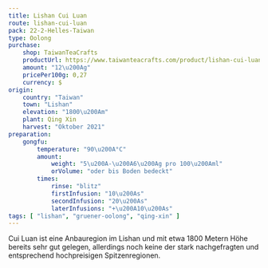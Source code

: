 ```yaml
---
title: Lishan Cui Luan
route: lishan-cui-luan
pack: 22-2-Helles-Taiwan
type: Oolong
purchase:
    shop: TaiwanTeaCrafts
    productUrl: https://www.taiwanteacrafts.com/product/lishan-cui-luan-high-mountain-winter-oolong-tea/?attribute_pa_weight=250-g-8-82-oz-save-20&v=3a52f3c22ed6
    amount: "12\u200Ag"
    pricePer100g: 0,27
    currency: $
origin:
    country: "Taiwan"
    town: "Lishan"
    elevation: "1800\u200Am"
    plant: Qing Xin
    harvest: "Oktober 2021"
preparation:
    gongfu:
        temperature: "90\u200A°C"
        amount:
            weight: "5\u200A-\u200A6\u200Ag pro 100\u200Aml"
            orVolume: "oder bis Boden bedeckt"
        times:
            rinse: "blitz"
            firstInfusion: "10\u200As"
            secondInfusion: "20\u200As"
            laterInfusions: "+\u200A10\u200As"
tags: [ "lishan", "gruener-oolong", "qing-xin" ]
---
```

Cui Luan ist eine Anbauregion im Lishan und mit etwa 1800 Metern Höhe bereits sehr gut gelegen, allerdings noch keine der stark nachgefragten und entsprechend hochpreisigen Spitzenregionen.